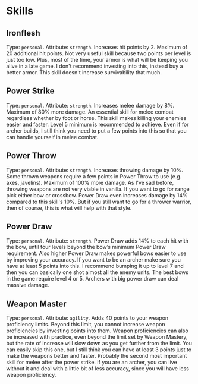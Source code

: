 # Skills

## Ironflesh

Type: `personal`. Attribute: `strength`. Increases hit points by 2. Maximum of 20 additional hit points. Not very useful skill because two points per level is just too low. Plus, most of the time, your armor is what will be keeping you alive in a late game. I don't recommend investing into this, instead buy a better armor. This skill doesn't increase survivability that much.

## Power Strike

Type: `personal`. Attribute: `strength`. Increases melee damage by 8%. Maximum of 80% more damage. An essential skill for melee combat regardless whether by foot or horse. This skill makes killing your enemies easier and faster. Level 5 minimum is recommended to achieve. Even if for archer builds, I still think you need to put a few points into this so that you can handle yourself in melee combat.

## Power Throw

Type: `personal`. Attribute: `strength`. Increases throwing damage by 10%. Some thrown weapons require a few points in Power Throw to use (e.g. axes, javelins). Maximum of 100% more damage. As I've sad before, throwing weapons are not very viable in vanilla. If you want to go for range pick either bow or crossbow. Power Draw even increases damage by 14% compared to this skill's 10%. But if you still want to go for a thrower warrior, then of course, this is what will help with that style.

## Power Draw

Type: `personal`. Attribute: `strength`. Power Draw adds 14% to each hit with the bow, until four levels beyond the bow’s minimum Power Draw requirement. Also higher Power Draw makes powerful bows easier to use by improving your accuracy. If you want to be an archer make sure you have at least 5 points into this. I recommend bumping it up to level 7 and then you can basically one shot almost all the enemy units. The best bows in the game require level 4 or 5. Archers with big power draw can deal massive damage.

## Weapon Master

Type: `personal`. Attribute: `agility`. Adds 40 points to your weapon proficiency limits. Beyond this limit, you cannot increase weapon proficiencies by investing points into them. Weapon proficiencies can also be increased with practice, even beyond the limit set by Weapon Mastery, but the rate of increase will slow down as you get further from the limit. You can easily skip this one, but I still think you can have at least 3 points just to make the weapons better and faster. Probably the second most important skill for melee after the power strike. If you are an archer, you can live without it and deal with a little bit of less accuracy, since you will have less weapon proficiency.

